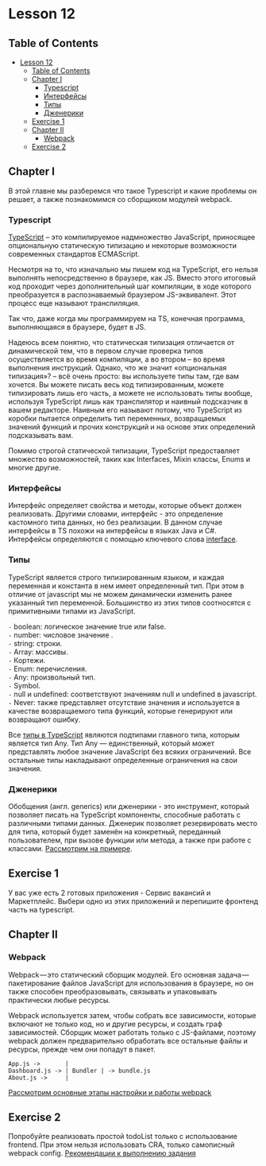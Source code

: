 # Lesson 12

## Table of Contents

- [Lesson 12](#lesson-12)
  - [Table of Contents](#table-of-contents)
  - [Chapter I](#chapter-i)
    - [Typescript](#typescript)
    - [Интерфейсы](#интерфейсы)
    - [Типы](#типы)
    - [Дженерики](#дженерики)
  - [Exercise 1](#exercise-1)
  - [Chapter II](#chapter-ii)
    - [Webpack](#webpack)
  - [Exercise 2](#exercise-2)

## Chapter I

В этой главне мы разберемся что такое Typescript и какие проблемы он решает, а также познакомимся со сборщиком модулей webpack.

### Typescript

[TypeScript](https://www.typescriptlang.org/docs/) – это компилируемое надмножество JavaScript, приносящее опциональную статическую типизацию и некоторые возможности современных стандартов ECMAScript.

Несмотря на то, что изначально мы пишем код на TypeScript, его нельзя выполнять непосредственно в браузере, как JS. Вместо этого итоговый код проходит через дополнительный шаг компиляции, в ходе которого преобразуется в распознаваемый браузером JS-эквивалент. Этот процесс еще называют транспиляция.

Так что, даже когда мы программируем на TS, конечная программа, выполняющаяся в браузере, будет в JS.

Надеюсь всем понятно, что статическая типизация отличается от динамической тем, что в первом случае проверка типов осуществляется во время компиляции, а во втором – во время выполнения инструкций. Однако, что же значит «опциональная типизация»? – всё очень просто: вы используете типы там, где вам хочется. Вы можете писать весь код типизированным, можете типизировать лишь его часть, а можете не использовать типы вообще, используя TypeScript лишь как транспилятор и наивный подсказчик в вашем редакторе. Наивным его называют потому, что TypeScript из коробки пытается определить тип переменных, возвращаемых значений функций и прочих конструкций и на основе этих определений подсказывать вам.

Помимо строгой статической типизации, TypeScript предоставляет множество возможностей, таких как Interfaces, Mixin классы, Enums и многие другие.

### Интерфейсы

Интерфейс определяет свойства и методы, которые объект должен реализовать. Другими словами, интерфейс - это определение кастомного типа данных, но без реализации. В данном случае интерфейсы в TS похожи на интерфейсы в языках Java и C#. Интерфейсы определяются с помощью ключевого слова [interface](./materials/Interfaces.md).

### Типы

TypeScript является строго типизированным языком, и каждая переменная и константа в нем имеет определенный тип. При этом в отличие от javascript мы не можем динамически изменить ранее указанный тип переменной.
Большинство из этих типов соотносятся с примитивными типами из JavaScript.

`-` boolean: логическое значение true или false. \
`-` number: числовое значение .\
`-` string: строки. \
`-` Array: массивы. \
`-` Кортежи. \
`-` Enum: перечисления. \
`-` Any: произвольный тип. \
`-` Symbol. \
`-` null и undefined: соответствуют значениям null и undefined в javascript. \
`-` Never: также представляет отсутствие значения и используется в качестве возвращаемого типа функций, которые генерируют или возвращают ошибку.

Все [типы в TypeScript](./materials/Types.md) являются подтипами главного типа, которым является тип Any. Тип Any — единственный, который может представлять любое значение JavaScript без всяких ограничений. Все остальные типы накладывают определенные ограничения на свои значения.

### Дженерики

Обобщения (англ. generics) или дженерики - это инструмент, который позволяет писать на TypeScript компоненты, способные работать с различными типами данных. Дженерик позволяет резервировать место для типа, который будет заменён на конкретный, переданный пользователем, при вызове функции или метода, а также при работе с классами. [Рассмотрим на примере](./materials/Generic_types.md).

## Exercise 1

У вас уже есть 2 готовых приложения - Сервис вакансий и Маркетплейс. Выбери одно из этих приложений и перепишите фронтенд часть на typescript.

## Chapter II

### Webpack

Webpack — это статический сборщик модулей. Его основная задача — пакетирование файлов JavaScript для использования в браузере, но он также способен преобразовывать, связывать и упаковывать практически любые ресурсы.

Webpack используется затем, чтобы собрать все зависимости, которые включают не только код, но и другие ресурсы, и создать граф зависимостей. Сборщик может работать только с JS-файлами, поэтому webpack должен предварительно обработать все остальные файлы и ресурсы, прежде чем они попадут в пакет.

```webpack
App.js ->       |
Dashboard.js -> | Bundler | -> bundle.js
About.js ->     |
```

[Рассмотрим основные этапы настройки и работы webpack](./materials/Webpack.md)

## Exercise 2

Попробуйте реализовать простой todoList только с использование frontend. При этом нельзя использовать CRA, только самописный webpack config. [Рекомендации к выполнению задания](src/chapter_2/Exercise_2.md)
